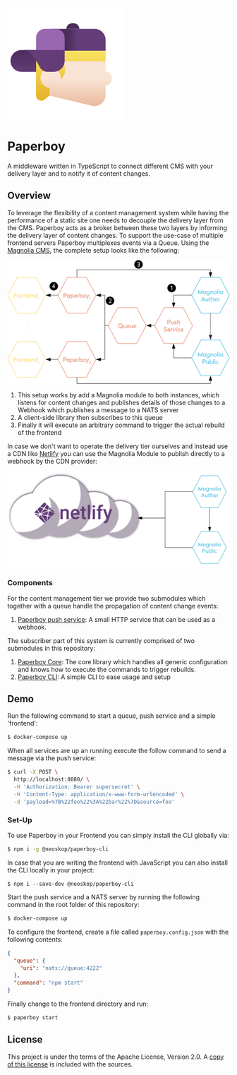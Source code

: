 ![Paperboy](images/logo.png)

# Paperboy

A middleware written in TypeScript to connect different CMS with your delivery layer and to notify it of content changes.

## Overview

To leverage the flexibility of a content management system while having the performance of a static site one needs to decouple the delivery layer from the CMS. Paperboy acts as a broker between these two layers by informing the delivery layer of content changes. To support the use-case of multiple frontend servers Paperboy multiplexes events via a Queue. Using the [Magnolia CMS](https://www.magnolia-cms.com), the complete setup looks like the following:

![Architecture with Magnolia](images/magnolia-architecture.png)

1. This setup works by add a Magnolia module to both
   instances, which listens for content changes and publishes
   details of those changes to a Webhook which publishes a message to a NATS server
2. A client-side library then subscribes to this queue
3. Finally it will execute an arbitrary command to trigger
   the actual rebuild of the frontend

In case we don't want to operate the delivery tier ourselves and instead use a CDN like [Netlify](https://www.netlify.com) you can use the Magnolia Module to publish directly to a webhook by the CDN provider:

![Architecture](images/netlify-architecture.png)

### Components

For the content management tier we provide two submodules which together with a queue handle the propagation of content change events:

1. [Paperboy push service](./paperboy-push-service): A small HTTP service that can be used as a webhook.

The subscriber part of this system is currently comprised of two submodules in this repository:

1. [Paperboy Core](./paperboy-core): The core library which handles all generic configuration and knows how to execute the commands to trigger rebuilds.
2. [Paperboy CLI](./paperboy-cli): A simple CLI to ease usage and setup

## Demo

Run the following command to start a queue, push service and a simple 'frontend':

```bash
$ docker-compose up
```

When all services are up an running execute the follow command to send a message via the push service:

```bash
$ curl -X POST \
  http://localhost:8080/ \
  -H 'Authorization: Bearer supersecret' \
  -H 'Content-Type: application/x-www-form-urlencoded' \
  -d 'payload=%7B%22foo%22%3A%22bar%22%7D&source=foo'
```

### Set-Up

To use Paperboy in your Frontend you can simply install the CLI globally via:

```bash
$ npm i -g @neoskop/paperboy-cli
```

In case that you are writing the frontend with JavaScript you can also install the CLI locally in your project:

```
$ npm i --save-dev @neoskop/paperboy-cli
```

Start the push service and a NATS server by running the following command in the root folder of this repository:

```bash
$ docker-compose up
```

To configure the frontend, create a file called `paperboy.config.json` with the following contents:

```json
{
  "queue": {
    "uri": "nats://queue:4222"
  },
  "command": "npm start"
}
```

Finally change to the frontend directory and run:

```bash
$ paperboy start
```

## License

This project is under the terms of the Apache License, Version 2.0. A [copy of this license](LICENSE) is included with the sources.
